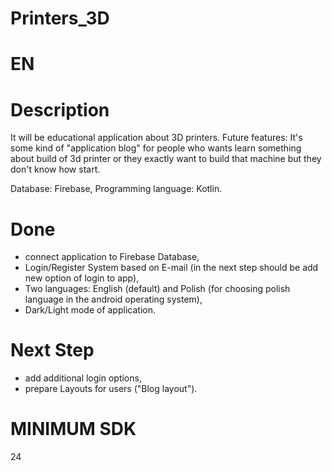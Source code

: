 # Printers_3D

# EN
# Description
It will be educational application about 3D printers. 
Future features:
It's some kind of "application blog" for people who wants learn something about build of 3d printer or they exactly want to build that machine but they don't know how start. 

Database: Firebase,
Programming language: Kotlin.

# Done
- connect application to Firebase Database,
- Login/Register System based on E-mail (in the next step should be add new option of login to app),
- Two languages: English (default) and Polish (for choosing polish language in the android operating system),
- Dark/Light mode of application.

# Next Step
- add additional login options,
- prepare Layouts for users ("Blog layout").

# MINIMUM SDK
24

